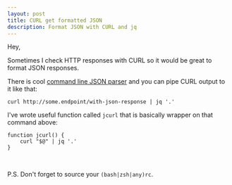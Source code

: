 ```yaml
---
layout: post
title: CURL get formatted JSON
description: Format JSON with CURL and jq
---
```


Hey,

Sometimes I check HTTP responses with CURL so it would be great to format JSON responses.

There is cool <a target="_blank" href="https://stedolan.github.io/jq/">command line JSON parser</a> and you can pipe CURL output to it like that:

`curl http://some.endpoint/with-json-response | jq '.'`

I've wrote useful function called `jcurl` that is basically wrapper on that command above:

```
function jcurl() {
    curl "$@" | jq '.'
}
```
<br/>

P.S.
Don't forget to source your `(bash|zsh|any)rc`.

